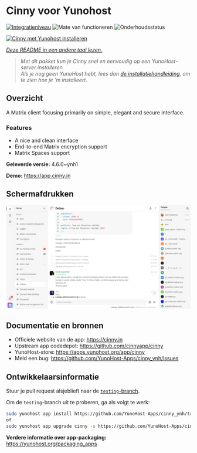 <!--
NB: Deze README is automatisch gegenereerd door <https://github.com/YunoHost/apps/tree/master/tools/readme_generator>
Hij mag NIET handmatig aangepast worden.
-->

# Cinny voor Yunohost

[![Integratieniveau](https://apps.yunohost.org/badge/integration/cinny)](https://ci-apps.yunohost.org/ci/apps/cinny/)
![Mate van functioneren](https://apps.yunohost.org/badge/state/cinny)
![Onderhoudsstatus](https://apps.yunohost.org/badge/maintained/cinny)

[![Cinny met Yunohost installeren](https://install-app.yunohost.org/install-with-yunohost.svg)](https://install-app.yunohost.org/?app=cinny)

*[Deze README in een andere taal lezen.](./ALL_README.md)*

> *Met dit pakket kun je Cinny snel en eenvoudig op een YunoHost-server installeren.*  
> *Als je nog geen YunoHost hebt, lees dan [de installatiehandleiding](https://yunohost.org/install), om te zien hoe je 'm installeert.*

## Overzicht

A Matrix client focusing primarily on simple, elegant and secure interface.

### Features

- A nice and clean interface
- End-to-end Matrix encryption support
- Matrix Spaces support


**Geleverde versie:** 4.6.0~ynh1

**Demo:** <https://app.cinny.in>

## Schermafdrukken

![Schermafdrukken van Cinny](./doc/screenshots/screenshot.png)

## Documentatie en bronnen

- Officiele website van de app: <https://cinny.in>
- Upstream app codedepot: <https://github.com/cinnyapp/cinny>
- YunoHost-store: <https://apps.yunohost.org/app/cinny>
- Meld een bug: <https://github.com/YunoHost-Apps/cinny_ynh/issues>

## Ontwikkelaarsinformatie

Stuur je pull request alsjeblieft naar de [`testing`-branch](https://github.com/YunoHost-Apps/cinny_ynh/tree/testing).

Om de `testing`-branch uit te proberen, ga als volgt te werk:

```bash
sudo yunohost app install https://github.com/YunoHost-Apps/cinny_ynh/tree/testing --debug
of
sudo yunohost app upgrade cinny -u https://github.com/YunoHost-Apps/cinny_ynh/tree/testing --debug
```

**Verdere informatie over app-packaging:** <https://yunohost.org/packaging_apps>
